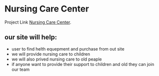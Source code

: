 # Nursing Care Center

Project Link [ Nursing Care Center](https://nursing-care-f2dfb.web.app).
## our site will help:
- user to find helth equepment and purchase from out site
- we will provide nursing care to children
- we will also prived nursing care to old peaple
- if anyone want to provide their support to children and old they can join our team

